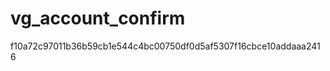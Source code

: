 vg_account_confirm
==================

f10a72c97011b36b59cb1e544c4bc00750df0d5af5307f16cbce10addaaa2416
